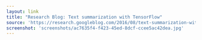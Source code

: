 ```yaml
---
layout: link
title: "Research Blog: Text summarization with TensorFlow"
source: 'https://research.googleblog.com/2016/08/text-summarization-with-tensorflow.html'
screenshot: 'screenshots/ac7635f4-f423-45ed-8dcf-ccee5ac42dea.jpg'
---
```


